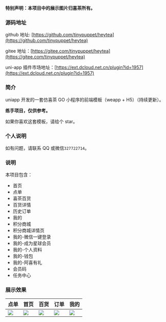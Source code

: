 **特别声明：本项目中的展示图片归喜茶所有。**

### 源码地址

github 地址: [https://github.com/tinypuppet/heytea](https://github.com/tinypuppet/heytea)

gitee 地址：[https://gitee.com/tinypuppet/heytea](https://gitee.com/tinypuppet/heytea)

uni-app 插件市场地址：[https://ext.dcloud.net.cn/plugin?id=1957](https://ext.dcloud.net.cn/plugin?id=1957)

### 简介

uniapp 开发的一套仿喜茶 GO 小程序的前端模板（weapp + H5）（持续更新）。

**练手项目，仅供参考。**

如果你喜欢这套模板，请给个 star。

### 个人说明

如有问题，请联系 QQ 或微信`327722714`。

### 说明

本项目包含：

- 首页
- 点单
- 喜茶百货
- 百货详情
- 历史订单
- 我的
- 积分商城
- 积分商城详情页
- 我的-微信一键登录
- 我的-成为星球会员
- 我的-个人资料
- 我的-钱包
- 我的-阿喜有礼
- 会员码
- 任务中心

### 展示效果

| 点单                                                                                                                    | 首页                                                                                                                    | 百货                                                                                                                    | 订单                                                                                                                    | 我的                                                                                                                    |
| ----------------------------------------------------------------------------------------------------------------------- | ----------------------------------------------------------------------------------------------------------------------- | ----------------------------------------------------------------------------------------------------------------------- | ----------------------------------------------------------------------------------------------------------------------- | ----------------------------------------------------------------------------------------------------------------------- |
| ![](https://img.cdn.aliyun.dcloud.net.cn/stream/plugin_screens/c7ab7d00-a62a-11ea-8698-3fa69385df82_0.jpg?v=1591251998) | ![](https://img.cdn.aliyun.dcloud.net.cn/stream/plugin_screens/c7ab7d00-a62a-11ea-8698-3fa69385df82_1.jpg?v=1591251998) | ![](https://img.cdn.aliyun.dcloud.net.cn/stream/plugin_screens/c7ab7d00-a62a-11ea-8698-3fa69385df82_2.jpg?v=1591251998) | ![](https://img.cdn.aliyun.dcloud.net.cn/stream/plugin_screens/c7ab7d00-a62a-11ea-8698-3fa69385df82_3.jpg?v=1591251998) | ![](https://img.cdn.aliyun.dcloud.net.cn/stream/plugin_screens/c7ab7d00-a62a-11ea-8698-3fa69385df82_4.jpg?v=1591251998) |
